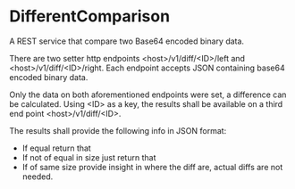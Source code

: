 # DifferentComparison
A REST service that compare two Base64 encoded binary data.

There are two setter http endpoints \<host\>/v1/diff/\<ID\>/left and \<host\>/v1/diff/\<ID\>/right.
Each endpoint accepts JSON containing base64 encoded binary data.

Only the data on both aforementioned endpoints were set, a difference can be calculated.
Using \<ID\> as a key, the results shall be available on a third end point \<host\>/v1/diff/\<ID\>.

The results shall provide the following info in JSON format:
- If equal return that
- If not of equal in size just return that
- If of same size provide insight in where the diff are, actual diffs are not needed.
